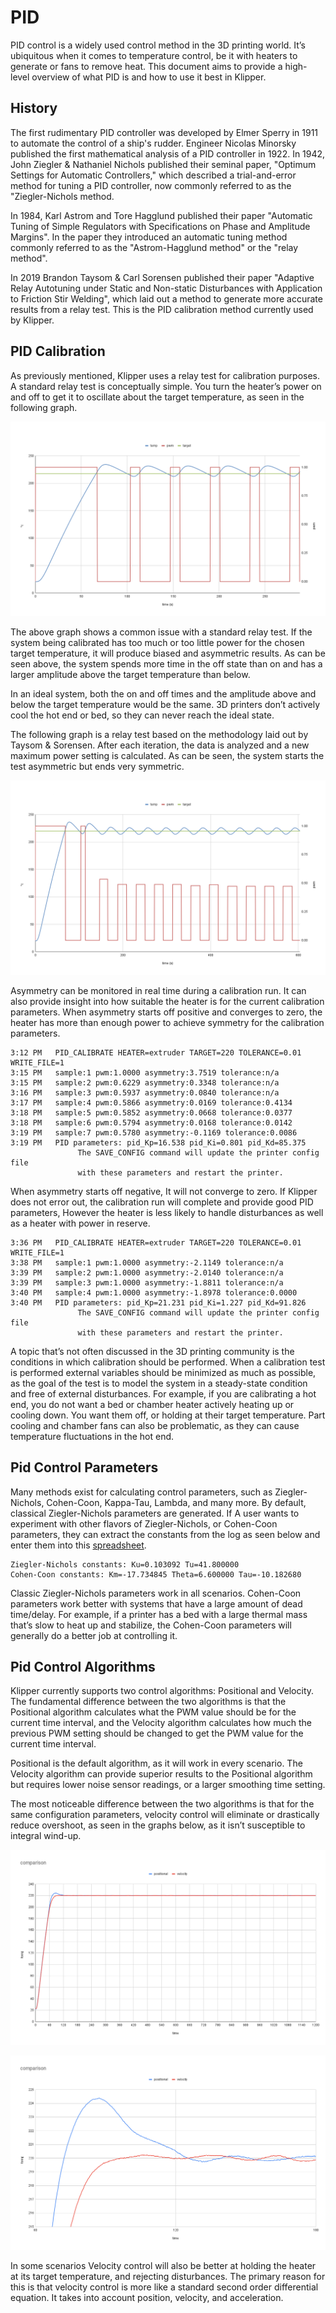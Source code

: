 # PID

PID control is a widely used control method in the 3D printing world.
It’s ubiquitous when it comes to temperature control, be it with heaters to
generate or fans to remove heat. This document aims to provide a high-level
overview of what PID is and how to use it best in Klipper.

## History

The first rudimentary PID controller was developed by Elmer Sperry in 1911 to
automate the control of a ship's rudder. Engineer Nicolas Minorsky published the
first mathematical analysis of a PID controller in 1922. In 1942, John Ziegler &
Nathaniel Nichols published their seminal paper, "Optimum Settings for Automatic
Controllers," which described a trial-and-error method for tuning a PID
controller, now commonly referred to as the "Ziegler-Nichols method.

In 1984, Karl Astrom and Tore Hagglund published their paper "Automatic Tuning
of Simple Regulators with Specifications on Phase and Amplitude Margins". In the
paper they introduced an automatic tuning method commonly referred to as the
"Astrom-Hagglund method" or the "relay method".

In 2019 Brandon Taysom & Carl Sorensen published their paper "Adaptive Relay
Autotuning under Static and Non-static Disturbances with Application to
Friction Stir Welding", which laid out a method to generate more accurate
results from a relay test. This is the PID calibration method currently used by
Klipper.

## PID Calibration

As previously mentioned, Klipper uses a relay test for calibration purposes. A
standard relay test is conceptually simple. You turn the heater’s power on and
off to get it to oscillate about the target temperature, as seen in the
following graph.

![simple relay test](img/pid_01.png)

The above graph shows a common issue with a standard relay test. If the system
being calibrated has too much or too little power for the chosen target
temperature, it will produce biased and asymmetric results. As can be seen
above, the system spends more time in the off state than on and has a larger
amplitude above the target temperature than below.

In an ideal system, both the on and off times and the amplitude above and below
the target temperature would be the same. 3D printers don’t actively cool the
hot end or bed, so they can never reach the ideal state.

The following graph is a relay test based on the methodology laid out by
Taysom & Sorensen. After each iteration, the data is analyzed and a new maximum
power setting is calculated. As can be seen, the system starts the test
asymmetric but ends very symmetric.

![advanced relay test](img/pid_02.png)

Asymmetry can be monitored in real time during a calibration run. It can also
provide insight into how suitable the heater is for the current calibration
parameters. When asymmetry starts off positive and converges to zero, the
heater has more than enough power to achieve symmetry for the calibration
parameters.

```
3:12 PM   PID_CALIBRATE HEATER=extruder TARGET=220 TOLERANCE=0.01 WRITE_FILE=1
3:15 PM   sample:1 pwm:1.0000 asymmetry:3.7519 tolerance:n/a
3:15 PM   sample:2 pwm:0.6229 asymmetry:0.3348 tolerance:n/a
3:16 PM   sample:3 pwm:0.5937 asymmetry:0.0840 tolerance:n/a
3:17 PM   sample:4 pwm:0.5866 asymmetry:0.0169 tolerance:0.4134
3:18 PM   sample:5 pwm:0.5852 asymmetry:0.0668 tolerance:0.0377
3:18 PM   sample:6 pwm:0.5794 asymmetry:0.0168 tolerance:0.0142
3:19 PM   sample:7 pwm:0.5780 asymmetry:-0.1169 tolerance:0.0086
3:19 PM   PID parameters: pid_Kp=16.538 pid_Ki=0.801 pid_Kd=85.375
               The SAVE_CONFIG command will update the printer config file
               with these parameters and restart the printer.
```

When asymmetry starts off negative, It will not converge to zero. If Klipper
does not error out, the calibration run will complete and provide good PID
parameters, However the heater is less likely to handle disturbances as well
as a heater with power in reserve.

```
3:36 PM   PID_CALIBRATE HEATER=extruder TARGET=220 TOLERANCE=0.01 WRITE_FILE=1
3:38 PM   sample:1 pwm:1.0000 asymmetry:-2.1149 tolerance:n/a
3:39 PM   sample:2 pwm:1.0000 asymmetry:-2.0140 tolerance:n/a
3:39 PM   sample:3 pwm:1.0000 asymmetry:-1.8811 tolerance:n/a
3:40 PM   sample:4 pwm:1.0000 asymmetry:-1.8978 tolerance:0.0000
3:40 PM   PID parameters: pid_Kp=21.231 pid_Ki=1.227 pid_Kd=91.826
               The SAVE_CONFIG command will update the printer config file
               with these parameters and restart the printer.
```

A topic that’s not often discussed in the 3D printing community is the
conditions in which calibration should be performed. When a calibration test is
performed external variables should be minimized as much as possible, as the
goal of the test is to model the system in a steady-state condition and free of
external disturbances. For example, if you are calibrating a hot end, you do
not want a bed or chamber heater actively heating up or cooling down. You want
them off, or holding at their target temperature. Part cooling and chamber fans
can also be problematic, as they can cause temperature fluctuations in the hot
end.

## Pid Control Parameters

Many methods exist for calculating control parameters, such as Ziegler-Nichols,
Cohen-Coon, Kappa-Tau, Lambda, and many more. By default, classical
Ziegler-Nichols parameters are generated. If A user wants to experiment with
other flavors of Ziegler-Nichols, or Cohen-Coon parameters, they can extract the
constants from the log as seen below and enter them into this
[spreadsheet](resources/pid_params.xls).

```text
Ziegler-Nichols constants: Ku=0.103092 Tu=41.800000
Cohen-Coon constants: Km=-17.734845 Theta=6.600000 Tau=-10.182680
```

Classic Ziegler-Nichols parameters work in all scenarios. Cohen-Coon parameters
work better with systems that have a large amount of dead time/delay. For
example, if a printer has a bed with a large thermal mass that’s slow to heat
up and stabilize, the Cohen-Coon parameters will generally do a better job at
controlling it.

## Pid Control Algorithms

Klipper currently supports two control algorithms: Positional and Velocity.
The fundamental difference between the two algorithms is that the Positional
algorithm calculates what the PWM value should be for the current time
interval, and the Velocity algorithm calculates how much the previous PWM
setting should be changed to get the PWM value for the current time interval.

Positional is the default algorithm, as it will work in every scenario. The
Velocity algorithm can provide superior results to the Positional algorithm but
requires lower noise sensor readings, or a larger smoothing time setting.

The most noticeable difference between the two algorithms is that for the same
configuration parameters, velocity control will eliminate or drastically reduce
overshoot, as seen in the graphs below, as it isn’t susceptible to integral
wind-up.

![algorithm comparison](img/pid_03.png)

![zoomed algorithm comparison](img/pid_04.png)

In some scenarios Velocity control will also be better at holding the heater at
its target temperature, and rejecting disturbances. The primary reason for this
is that velocity control is more like a standard second order differential
equation. It takes into account position, velocity, and acceleration.
